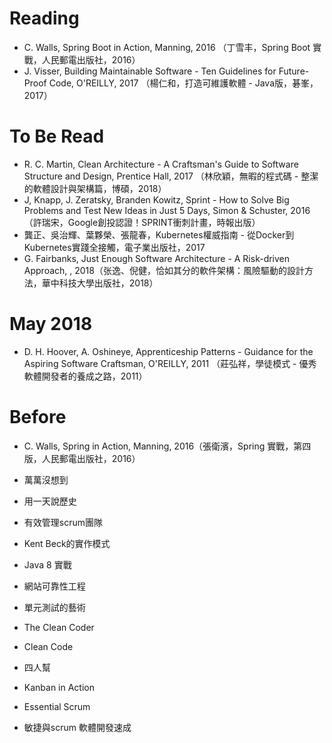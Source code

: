 # Reading
* C. Walls, Spring Boot in Action, Manning, 2016 （丁雪丰，Spring Boot 實戰，人民郵電出版社，2016）
* J. Visser, Building Maintainable Software - Ten Guidelines for Future-Proof Code, O'REILLY, 2017 （楊仁和，打造可維護軟體 - Java版，碁峯，2017）

# To Be Read
* R. C. Martin, Clean Architecture - A Craftsman's Guide to Software Structure and Design, Prentice Hall, 2017 （林欣穎，無暇的程式碼 - 整潔的軟體設計與架構篇，博碩，2018）
* J, Knapp, J. Zeratsky, Branden Kowitz, Sprint - How to Solve Big Problems and Test New Ideas in Just 5 Days, Simon & Schuster, 2016 （許瑞宋，Google創投認證！SPRINT衝刺計畫，時報出版）
* 龔正、吳治輝、葉夥榮、張龍春，Kubernetes權威指南 - 從Docker到Kubernetes實踐全接觸，電子業出版社，2017
* G. Fairbanks, Just Enough Software Architecture - A Risk-driven Approach, , 2018（张逸、倪健，恰如其分的軟件架構：風險驅動的設計方法，華中科技大學出版社，2018）
 



# May 2018
* D. H. Hoover, A. Oshineye, Apprenticeship Patterns - Guidance for the Aspiring Software Craftsman, O'REILLY, 2011 （莊弘祥，學徒模式 - 優秀軟體開發者的養成之路，2011）

# Before
* C. Walls, Spring in Action, Manning, 2016（張衛濱，Spring 實戰，第四版，人民郵電出版社，2016）

* 萬萬沒想到
* 用一天說歷史
* 有效管理scrum團隊
* Kent Beck的實作模式
* Java 8 實戰
* 網站可靠性工程
* 單元測試的藝術
* The Clean Coder
* Clean Code
* 四人幫
* Kanban in Action
* Essential Scrum
* 敏捷與scrum 軟體開發速成
